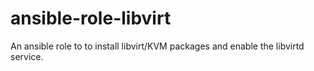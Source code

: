 # ansible-role-libvirt
An ansible role to to install libvirt/KVM packages and enable the libvirtd service.
